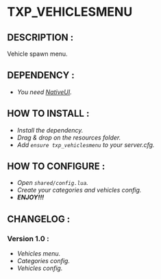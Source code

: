 # **TXP_VEHICLESMENU**

## **DESCRIPTION :**
Vehicle spawn menu.

## **DEPENDENCY :**
- *You need [NativeUI](https://github.com/FrazzIe/NativeUILua).*

## **HOW TO INSTALL :**
- *Install the dependency.*
- *Drag & drop on the resources folder.*
- *Add `ensure txp_vehiclesmenu` to your server.cfg.*

## **HOW TO CONFIGURE :**
- *Open `shared/config.lua`.*
- *Create your categories and vehicles config.*
- ***ENJOY!!!***

## **CHANGELOG :**
### **Version 1.0 :**
- *Vehicles menu.*
- *Categories config.*
- *Vehicles config.*
